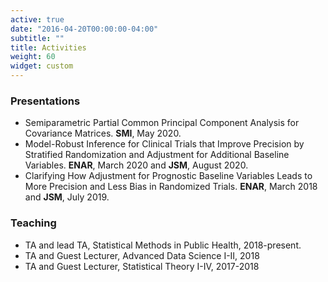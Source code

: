 ```yaml
---
active: true
date: "2016-04-20T00:00:00-04:00"
subtitle: ""
title: Activities
weight: 60
widget: custom
---
```


### Presentations
- Semiparametric Partial Common Principal Component Analysis for Covariance Matrices. **SMI**, May 2020.
- Model-Robust Inference for Clinical Trials that Improve Precision by Stratified Randomization and Adjustment for Additional Baseline Variables. **ENAR**, March 2020 and **JSM**, August 2020.
- Clarifying How Adjustment for Prognostic Baseline Variables Leads to More Precision and Less Bias in Randomized Trials. **ENAR**, March 2018 and **JSM**, July 2019.

### Teaching
- TA and lead TA, Statistical Methods in Public Health, 2018-present.
- TA and Guest Lecturer, Advanced Data Science I-II, 2018
- TA and Guest Lecturer, Statistical Theory I-IV, 2017-2018



